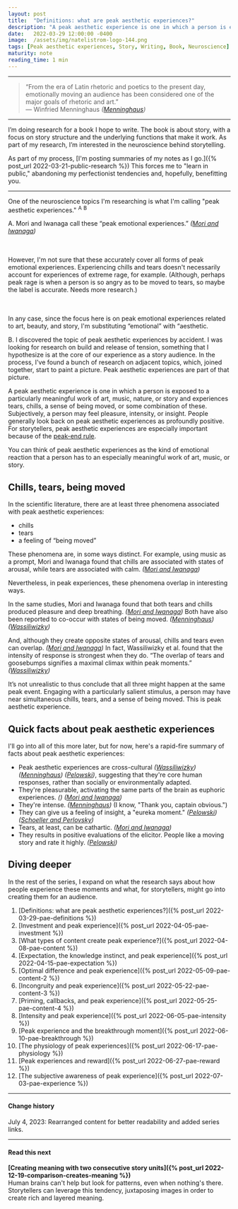 ```yaml
---
layout: post
title:  "Definitions: what are peak aesthetic experiences?"
description: "A peak aesthetic experience is one in which a person is exposed to a particularly meaningful work of art, music, nature, or story and experiences tears, chills, a sense of being moved, or some combination of these."
date:   2022-03-29 12:00:00 -0400
image:  /assets/img/natelistrom-logo-144.png
tags: [Peak aesthetic experiences, Story, Writing, Book, Neuroscience]
maturity: note
reading_time: 1 min
---
```


---

> “From the era of Latin rhetoric and poetics to the present day, emotionally moving an audience has been considered one of the major goals of rhetoric and art.”  
> &mdash; Winfried Menninghaus <cite>(<a href="/bibliography#menninghaus2015">Menninghaus</a>)</cite>

---

I’m doing research for a book I hope to write. The book is about story, with a focus on story structure and the underlying functions that make it work. As part of my research, I’m interested in the neuroscience behind storytelling.

As part of my process, [I'm posting summaries of my notes as I go.]({% post_url 2022-03-21-public-research %}) This forces me to "learn in public," abandoning my perfectionist tendencies and, hopefully, benefitting you.

---

One of the neuroscience topics I'm researching is what I'm calling "peak aesthetic experiences." <sup class="aside">A</sup> <sup class="aside">B</sup>

<aside>
A. Mori and Iwanaga call these &ldquo;peak emotional experiences.&rdquo; <cite>(<a href="/bibliography#mori2017">Mori and Iwanaga</a>)</cite>

<br /><br />However, I'm not sure that these accurately cover all forms of peak emotional experiences. Experiencing chills and tears doesn't necessarily account for experiences of extreme rage, for example. (Although, perhaps peak rage is when a person is so angry as to be moved to tears, so maybe the label is accurate. Needs more research.)

<br /><br />In any case, since the focus here is on peak emotional experiences related to art, beauty, and story, I'm substituting &ldquo;emotional&rdquo; with &ldquo;aesthetic.
</aside>

<aside>B. I discovered the topic of peak aesthetic experiences by accident. I was looking for research on build and release of tension, something that I hypothesize is at the core of our experience as a story audience. In the process, I've found a bunch of research on adjacent topics, which, joined together, start to paint a picture. Peak aesthetic experiences are part of that picture.</aside>

A peak aesthetic experience is one in which a person is exposed to a particularly meaningful work of art, music, nature, or story and experiences tears, chills, a sense of being moved, or some combination of these. Subjectively, a person may feel pleasure, intensity, or insight. People generally look back on peak aesthetic experiences as profoundly positive. For storytellers, peak aesthetic experiences are especially important because of the [peak-end rule](https://www.nngroup.com/articles/peak-end-rule/).

You can think of peak aesthetic experiences as the kind of emotional reaction that a person has to an especially meaningful work of art, music, or story.

## Chills, tears, being moved

In the scientific literature, there are at least three phenomena associated with peak aesthetic experiences: 

- chills
- tears
- a feeling of “being moved”

These phenomena are, in some ways distinct. For example, using music as a prompt, Mori and Iwanaga found that chills are associated with states of arousal, while tears are associated with calm. <cite>(<a href="/bibliography#mori2017">Mori and Iwanaga</a>)</cite>

Nevertheless, in peak experiences, these phenomena overlap in interesting ways.

In the same studies, Mori and Iwanaga found that both tears and chills produced pleasure and deep breathing. <cite>(<a href="/bibliography#mori2017">Mori and Iwanaga</a>)</cite> Both have also been reported to co-occur with states of being moved. <cite>(<a href="/bibliography#menninghaus2015">Menninghaus</a>)</cite> <cite>(<a href="/bibliography#wassiliwizky2017">Wassiliwizky</a>)</cite> 

And, although they create opposite states of arousal, chills and tears even can overlap. <cite>(<a href="/bibliography#mori2017">Mori and Iwanaga</a>)</cite> In fact, Wassiliwizky et al. found that the intensity of response is strongest when they do. “The overlap of tears and goosebumps signifies a maximal climax within peak moments.” <cite>(<a href="/bibliography#wassiliwizky2017">Wassiliwizky</a>)</cite> 

It’s not unrealistic to thus conclude that all three might happen at the same peak event. Engaging with a particularly salient stimulus, a person may have near simultaneous chills, tears, and a sense of being moved. This is peak aesthetic experience.

## Quick facts about peak aesthetic experiences

I'll go into all of this more later, but for now, here's a rapid-fire summary of facts about peak aesthetic experiences:

- Peak aesthetic experiences are cross-cultural <cite>(<a href="/bibliography#wassiliwizky2017">Wassiliwizky</a>)</cite> <cite>(<a href="/bibliography#menninghaus2015">Menninghaus</a>)</cite> <cite>(<a href="/bibliography#pelowski2015">Pelowski</a>)</cite>, suggesting that they're core human responses, rather than socially or environmentally adapted.
- They're pleasurable, activating the same parts of the brain as euphoric experiences. <cite>(<a href="/bibliography#bloodAndZatorre-2001"></a>)</cite> <cite>(<a href="/bibliography#mori2017">Mori and Iwanaga</a>)</cite>
- They're intense. <cite>(<a href="/bibliography#menninghaus2015">Menninghaus</a>)</cite> (I know, "Thank you, captain obvious.")
- They can give us a feeling of insight, a "eureka moment." <cite>(<a href="/bibliography#pelowski2015">Pelowski</a>)</cite> <cite>(<a href="/bibliography#schoeller2016">Schoeller and Perlovsky</a>)</cite>
- Tears, at least, can be cathartic. <cite>(<a href="/bibliography#mori2017">Mori and Iwanaga</a>)</cite>
- They results in positive evaluations of the elicitor. People like a moving story and rate it highly. <cite>(<a href="/bibliography#pelowski2015">Pelowski</a>)</cite>

## Diving deeper

In the rest of the series, I expand on what the research says about how people experience these moments and what, for storytellers, might go into creating them for an audience.

1. [Definitions: what are peak aesthetic experiences?]({% post_url 2022-03-29-pae-definitions %})
2. [Investment and peak experience]({% post_url 2022-04-05-pae-investment %})
3. [What types of content create peak experience?]({% post_url 2022-04-08-pae-content %})
4. [Expectation, the knowledge instinct, and peak experience]({% post_url 2022-04-15-pae-expectation %})
5. [Optimal difference and peak experience]({% post_url 2022-05-09-pae-content-2 %})
6. [Incongruity and peak experience]({% post_url 2022-05-22-pae-content-3 %})
7. [Priming, callbacks, and peak experience]({% post_url 2022-05-25-pae-content-4 %})
8. [Intensity and peak experience]({% post_url 2022-06-05-pae-intensity %})
9. [Peak experience and the breakthrough moment]({% post_url 2022-06-10-pae-breakthrough %})
10. [The physiology of peak experiences]({% post_url 2022-06-17-pae-physiology %})
11. [Peak experiences and reward]({% post_url 2022-06-27-pae-reward %})
12. [The subjective awareness of peak experience]({% post_url 2022-07-03-pae-experience %})

---

#### Change history

July 4, 2023: Rearranged content for better readability and added series links.

---

#### Read this next

**[Creating meaning with two consecutive story units]({% post_url 2022-12-19-comparison-creates-meaning %})**
<br />Human brains can't help but look for patterns, even when nothing's there. Storytellers can leverage this tendency, juxtaposing images in order to create rich and layered meaning.

